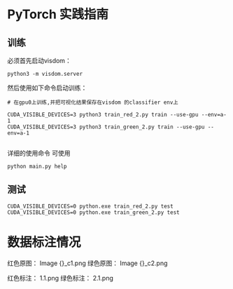 # PyTorch 实践指南 

## 训练
必须首先启动visdom：

```
python3 -m visdom.server
```

然后使用如下命令启动训练：

```
# 在gpu0上训练,并把可视化结果保存在visdom 的classifier env上

CUDA_VISIBLE_DEVICES=3 python3 train_red_2.py train --use-gpu --env=a-1
CUDA_VISIBLE_DEVICES=3 python3 train_green_2.py train --use-gpu --env=a-1


```


详细的使用命令 可使用
```
python main.py help
```

## 测试

```
CUDA_VISIBLE_DEVICES=0 python.exe train_red_2.py test
CUDA_VISIBLE_DEVICES=0 python.exe train_green_2.py test
```


# 数据标注情况

 红色原图： Image {}_c1.png
 绿色原图： Image {}_c2.png
 
 红色标注： 1.1.png
 绿色标注： 2.1.png